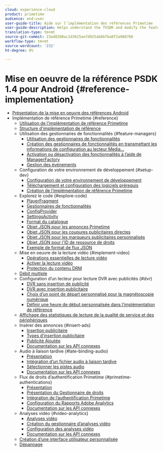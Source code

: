 ```yaml
---
cloud: experience-cloud
product: primetime
audience: end-user
user-guide-title: Aide sur l’implémentation des références Primetime
user-guide-description: Helps understand the TVSDK and modify the feature managers to customize your personal player.
translation-type: tm+mt
source-git-commit: 23a48208ac1d3625ae7d925ab6bfba8f2a980766
workflow-type: tm+mt
source-wordcount: '232'
ht-degree: 0%

---
```



# Mise en oeuvre de la référence PSDK 1.4 pour Android {#reference-implementation}

+ [Présentation de la mise en oeuvre des références Android](home.md)
+ Implémentation de référence Primetime {#reference}
   + [Utilisation de l’implémentation de référence Primetime](ref-implementation/how-to-use-ref-player.md)
   + [Structure d&#39;implémentation de référence](ref-implementation/ref-player-structure.md)
   + Utilisation des gestionnaires de fonctionnalités {#feature-managers}
      + [Utilisation des gestionnaires de fonctionnalités](ref-implementation/using-feature-managers/how-to-use-feature-managers.md)
      + [Création des gestionnaires de fonctionnalités en transmettant les informations de configuration au lecteur Media...](ref-implementation/using-feature-managers/creating-feature-managers.md)
      + [Activation ou désactivation des fonctionnalités à l’aide de ManagerFactory](ref-implementation/using-feature-managers/turning-features-on-off.md)
      + [Gestion des événements](ref-implementation/using-feature-managers/handling-events.md)
   + Configuration de votre environnement de développement {#setup-dev}
      + [Configuration de votre environnement de développement](set-up-dev-environment/set-up-dev-environment-overview.md)
      + [Téléchargement et configuration des logiciels prérequis](set-up-dev-environment/download-prereqs-android.md)
      + [Création de l’implémentation de référence Primetime](set-up-dev-environment/install-the-ref-player-project.md)
   + Explorez le code {#explore-code}
      + [PlayerFragment](set-up-dev-environment/exploring-code/player-fragment.md)
      + [Gestionnaires de fonctionnalités](set-up-dev-environment/exploring-code/about-psdk-feature-managers.md)
      + [ConfigProvider](set-up-dev-environment/exploring-code/config-provider.md)
      + [SettingsActivity](set-up-dev-environment/exploring-code/settings-activity.md)
      + [Format du catalogue](set-up-dev-environment/exploring-code/catalog-format.md)
      + [Objet JSON pour les annonces Primetime](set-up-dev-environment/exploring-code/json-pt-ads.md)
      + [Objet JSON pour les coupures publicitaires directes](set-up-dev-environment/exploring-code/json-direct-ad-breaks.md)
      + [Objet JSON pour les marqueurs publicitaires personnalisés](set-up-dev-environment/exploring-code/json-custom-ad-markers.md)
      + [Objet JSON pour l&#39;ID de ressource de droits](set-up-dev-environment/exploring-code/json-entitlement-resource-id.md)
      + [Exemple de format de flux JSON](set-up-dev-environment/exploring-code/example-json-feed-format.md)
   + Mise en oeuvre de la lecture vidéo {#implement-video}
      + [Opérations essentielles de lecture vidéo](implement-video-playback/video-playback.md)
      + [Activer la lecture vidéo](implement-video-playback/enable-video-playback.md)
      + [Protection du contenu DRM](implement-video-playback/content-protection.md)
   + [Débit multiple](implement-video-playback/mbr.md)
   + Configuration d’un lecteur pour lecture DVR avec publicités {#dvr}
      + [DVR sans insertion de publicité](implement-video-playback/dvr/dvr-without-ad-insertion.md)
      + [DVR avec insertion publicitaire](implement-video-playback/dvr/dvr-with-ad-insertion.md)
      + [Choix d’un point de départ personnalisé pour la magnétoscopie numérique](implement-video-playback/dvr/dvr-custom-start-point.md)
      + [Définir une heure de début personnalisée dans l’implémentation de référence](implement-video-playback/dvr/set-custom-start-time-dvr.md)
   + [Affichage des statistiques de lecture de la qualité de service et des périphériques](implement-video-playback/qos-statistics.md)
   + Insérer des annonces {#insert-ads}
      + [Insertion publicitaire](insert-ads/ad-insertion.md)
      + [Types d’insertion publicitaire](insert-ads/ad-insertion-types.md)
      + [Publicité Ajoutée](insert-ads/add-advertising.md)
      + [Documentation sur les API connexes](insert-ads/aps-callbacks-ad-insertion.md)
   + Audio à liaison tardive {#late-binding-audio}
      + [Présentation](late-binding-audio/late-binding-audio-overview.md)
      + [Intégration d’un fichier audio à liaison tardive](late-binding-audio/aa-enable.md)
      + [Sélectionner les pistes audio](late-binding-audio/select-audio-tracks.md)
      + [Documentation sur les API connexes](late-binding-audio/aa-api-callbacks.md)
   + Flux de droits d’authentification Primetime {#primetime-authentications}
      + [Présentation](paytvpass-entitlement/paytvpass-entitlement-overview.md)
      + [Présentation du Gestionnaire de droits](paytvpass-entitlement/entitlement-overvivew.md)
      + [Intégration de l’authentification Primetime](paytvpass-entitlement/integrate-pass.md)
      + [Configuration du Rapports Adobe Analytics](paytvpass-entitlement/pass-analytics-setup.md)
      + [Documentation sur les API connexes](paytvpass-entitlement/pass-apis-callbacks.md)
   + Analyses vidéo {#video-analytics}
      + [Analyses vidéo](video-analytics/video-analytics-overview.md)
      + [Création du gestionnaire d’analyses vidéo](video-analytics/create-video-analytics-manager.md)
      + [Configuration des analyses vidéo](video-analytics/configure-video-analytics-manager.md)
      + [Documentation sur les API connexes](video-analytics/va-apis-callbacks.md)
   + [Création d’une interface utilisateur personnalisée](build-custom-ui.md)
   + [Dépannage](troubleshooting.md)
